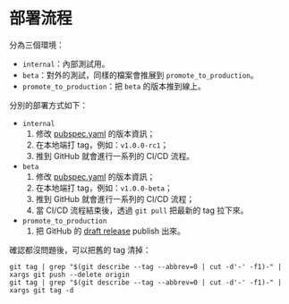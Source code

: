 # 部署流程

分為三個環境：

-   `internal`：內部測試用。
-   `beta`：對外的測試，同樣的檔案會推展到 `promote_to_production`。
-   `promote_to_production`：把 `beta` 的版本推到線上。

分別的部署方式如下：

-   `internal`
    1. 修改 [pubspec.yaml](https://github.com/evan361425/flutter-pos-system/blob/master/pubspec.yaml) 的版本資訊；
    2. 在本地端打 tag，例如：`v1.0.0-rc1`；
    3. 推到 GitHub 就會進行一系列的 CI/CD 流程。
-   `beta`
    1. 修改 [pubspec.yaml](https://github.com/evan361425/flutter-pos-system/blob/master/pubspec.yaml) 的版本資訊；
    2. 在本地端打 tag，例如：`v1.0.0-beta`；
    3. 推到 GitHub 就會進行一系列的 CI/CD 流程；
    4. 當 CI/CD 流程結束後，透過 `git pull` 把最新的 tag 拉下來。
-   `promote_to_production`
    1. 把 GitHub 的 [draft release](https://github.com/evan361425/flutter-pos-system/releases) publish 出來。

確認都沒問題後，可以把舊的 tag 清掉：

```shell
git tag | grep "$(git describe --tag --abbrev=0 | cut -d'-' -f1)-" | xargs git push --delete origin
git tag | grep "$(git describe --tag --abbrev=0 | cut -d'-' -f1)-" | xargs git tag -d
```
